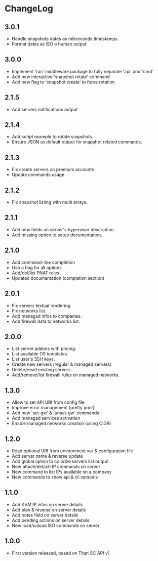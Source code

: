 
# ChangeLog

## 3.0.1

- Handle snapshots dates as miliseconds timestamps.
- Format dates as ISO o human output

## 3.0.0

- Implement 'run' middleware package to fully separate 'api' and 'cmd'
- Add new interactive 'snapshot rotate' command
- Add new flag to 'snapshot create' to force rotation

## 2.1.5

- Add servers notifications output

## 2.1.4

- Add script example to rotate snapshots.
- Ensure JSON as default output for snapshot related commands.

## 2.1.3

- Fix create servers on premium accounts
- Update commands usage

## 2.1.2

- Fix snapshot listing with multi arrays.

## 2.1.1

- Add new fields on server's hypervisor description.
- Add missing option to setup documentation.

## 2.1.0

- Add command-line completion
- Use a flag for all options
- Add/del/list PNAT rules
- Updated documentation (completion section)

## 2.0.1

- Fix servers textual rendering.
- Fix networks list.
- Add managed infos to companies.
- Add firewall data to networks list.

## 2.0.0

- List server addons with pricing.
- List available OS templates.
- List user's SSH keys.
- Create new servers (regular & managed servers).
- Delete/reset existing servers.
- Add/remove/list firewall rules on managed networks.

## 1.3.0

- Allow to set API URI from config file
- Improve error management (pretty print)
- Add new 'set-gw' & 'unset-gw' commands
- Add managed services activation
- Enable managed networks creation (using CIDR)

## 1.2.0

- Read optional URI from environment var & configuration file
- Add server name & reverse update
- Add global option to colorize servers list output
- New attach/detach IP commands on server
- New command to list IPs available on a company
- New commands to show api & cli versions

## 1.1.0

- Add KVM IP infos on server details
- Add plan & reverse on server details
- Add notes field on server details
- Add pending actions on server details
- New load/unload ISO commands on server

## 1.0.0

- First version released, based on Titan SC API v1.

